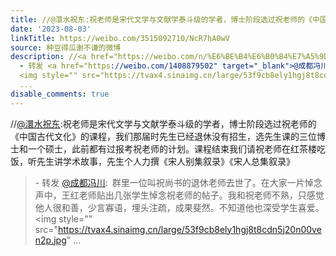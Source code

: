 ```yaml
---
title: //@澴水祝东:祝老师是宋代文学与文献学泰斗级的学者，博士阶段选过祝老师的《中国古代文化》的课程，我们那届时先生已经退休没有招生，选先生课的三位博士和一个...
date: '2023-08-03'
linkTitle: https://weibo.com/3515092710/NcR7hA0wV
source: 种豆得瓜谢不谦的微博
description: //<a href="https://weibo.com/n/%E6%BE%B4%E6%B0%B4%E7%A5%9D%E4%B8%9C">@澴水祝东</a>:祝老师是宋代文学与文献学泰斗级的学者，博士阶段选过祝老师的《中国古代文化》的课程，我们那届时先生已经退休没有招生，选先生课的三位博士和一个硕士，此前都有过报考祝老师的计划。课程结束我们请祝老师在红茶楼吃饭，听先生讲学术故事，先生个人力撰《宋人别集叙录》《宋人总集叙录》<br><blockquote>
  - 转发 <a href="https://weibo.com/1408879502" target="_blank">@成都冯川</a>: 群里一位叫祝尚书的退休老师去世了。在大家一片悼念声中，王红老师贴出几张学生悼念祝老师的帖子。我和祝老师不熟，只感觉他人很和善，少言寡语，埋头注疏，成果斐然。不知道他也深受学生喜爱。
  <img style="" src="https://tvax4.sinaimg.cn/large/53f9cb8ely1hgj8t8cdn5j20n00ven2p.jpg"
  ...
disable_comments: true
---
```

//<a href="https://weibo.com/n/%E6%BE%B4%E6%B0%B4%E7%A5%9D%E4%B8%9C">@澴水祝东</a>:祝老师是宋代文学与文献学泰斗级的学者，博士阶段选过祝老师的《中国古代文化》的课程，我们那届时先生已经退休没有招生，选先生课的三位博士和一个硕士，此前都有过报考祝老师的计划。课程结束我们请祝老师在红茶楼吃饭，听先生讲学术故事，先生个人力撰《宋人别集叙录》《宋人总集叙录》<br><blockquote> - 转发 <a href="https://weibo.com/1408879502" target="_blank">@成都冯川</a>: 群里一位叫祝尚书的退休老师去世了。在大家一片悼念声中，王红老师贴出几张学生悼念祝老师的帖子。我和祝老师不熟，只感觉他人很和善，少言寡语，埋头注疏，成果斐然。不知道他也深受学生喜爱。 <img style="" src="https://tvax4.sinaimg.cn/large/53f9cb8ely1hgj8t8cdn5j20n00ven2p.jpg" ...